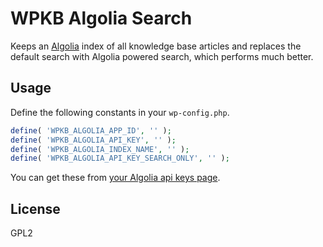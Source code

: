 WPKB Algolia Search
========

Keeps an [Algolia](https://algolia.com) index of all knowledge base articles and replaces the default search with Algolia powered search, which performs much better.

## Usage

Define the following constants in your `wp-config.php`.

```php
define( 'WPKB_ALGOLIA_APP_ID', '' );
define( 'WPKB_ALGOLIA_API_KEY', '' );
define( 'WPKB_ALGOLIA_INDEX_NAME', '' );
define( 'WPKB_ALGOLIA_API_KEY_SEARCH_ONLY', '' );
```

You can get these from [your Algolia api keys page](https://www.algolia.com/api-keys).

## License

GPL2